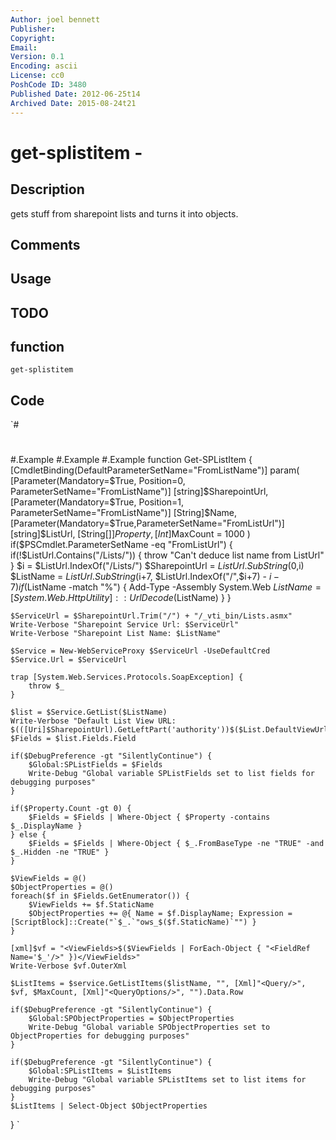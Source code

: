 ```yaml
---
Author: joel bennett
Publisher: 
Copyright: 
Email: 
Version: 0.1
Encoding: ascii
License: cc0
PoshCode ID: 3480
Published Date: 2012-06-25t14
Archived Date: 2015-08-24t21
---
```


# get-splistitem - 

## Description

gets stuff from sharepoint lists and turns it into objects.

## Comments



## Usage



## TODO



## function

`get-splistitem`

## Code

`#
 #
 #.Example
 #.Example
 #.Example
 function Get-SPListItem {
 [CmdletBinding(DefaultParameterSetName="FromListName")]
 param(
 	[Parameter(Mandatory=$True, Position=0, ParameterSetName="FromListName")]
 	[string]$SharepointUrl,
 	[Parameter(Mandatory=$True, Position=1, ParameterSetName="FromListName")]
 	[String]$Name,
 	[Parameter(Mandatory=$True,ParameterSetName="FromListUrl")]
 	[string]$ListUrl,
 	[String[]]$Property,
 	[Int]$MaxCount = 1000
 )
 	if($PSCmdlet.ParameterSetName -eq "FromListUrl") {
 		if(!$ListUrl.Contains("/Lists/")) {
 			throw "Can't deduce list name from ListUrl"
 		}
 		$i = $ListUrl.IndexOf("/Lists/")
 		$SharepointUrl = $ListUrl.SubString(0,$i)
 		$ListName = $ListUrl.SubString($i+7, $ListUrl.IndexOf("/",$i+7) - $i - 7)
 		if($ListName -match "%") {
 			Add-Type -Assembly System.Web
 			$ListName = [System.Web.HttpUtility]::UrlDecode($ListName)
 		}
 	}
 
 	$ServiceUrl = $SharepointUrl.Trim("/") + "/_vti_bin/Lists.asmx"
 	Write-Verbose "Sharepoint Service Url: $ServiceUrl"
 	Write-Verbose "Sharepoint List Name: $ListName"
 	
 	$Service = New-WebServiceProxy $ServiceUrl -UseDefaultCred
 	$Service.Url = $ServiceUrl
 
 	trap [System.Web.Services.Protocols.SoapException] {
 		throw $_
 	}
 	
 	$list = $Service.GetList($ListName) 	
 	Write-Verbose "Default List View URL: $(([Uri]$SharepointUrl).GetLeftPart('authority'))$($List.DefaultViewUrl)"
 	$Fields = $list.Fields.Field
 	
 	if($DebugPreference -gt "SilentlyContinue") {
 		$Global:SPListFields = $Fields
 		Write-Debug "Global variable SPListFields set to list fields for debugging purposes"
 	}
 
 	if($Property.Count -gt 0) { 
 		$Fields = $Fields | Where-Object { $Property -contains $_.DisplayName }
 	} else {
 		$Fields = $Fields | Where-Object { $_.FromBaseType -ne "TRUE" -and $_.Hidden -ne "TRUE" }
 	}
 
 	$ViewFields = @()
 	$ObjectProperties = @()
 	foreach($f in $Fields.GetEnumerator()) {
 		$ViewFields += $f.StaticName 
 		$ObjectProperties += @{ Name = $f.DisplayName; Expression = [ScriptBlock]::Create("`$_.`"ows_$($f.StaticName)`"") }
 	}
 
 	[xml]$vf = "<ViewFields>$($ViewFields | ForEach-Object { "<FieldRef Name='$_'/>" })</ViewFields>"
 	Write-Verbose $vf.OuterXml
 	
 	$ListItems = $service.GetListItems($listName, "", [Xml]"<Query/>", $vf, $MaxCount, [Xml]"<QueryOptions/>", "").Data.Row
 
 	if($DebugPreference -gt "SilentlyContinue") {
 		$Global:SPObjectProperties = $ObjectProperties
 		Write-Debug "Global variable SPObjectProperties set to ObjectProperties for debugging purposes"
 	}
 	
 	if($DebugPreference -gt "SilentlyContinue") {
 		$Global:SPListItems = $ListItems
 		Write-Debug "Global variable SPListItems set to list items for debugging purposes"
 	}
 	$ListItems | Select-Object $ObjectProperties
 }
`

